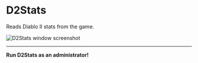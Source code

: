 # D2Stats

Reads Diablo II stats from the game.

![D2Stats window screenshot](Assets/screenshot.png "D2Stats window screenshot")
____
**Run D2Stats as an administrator!**

